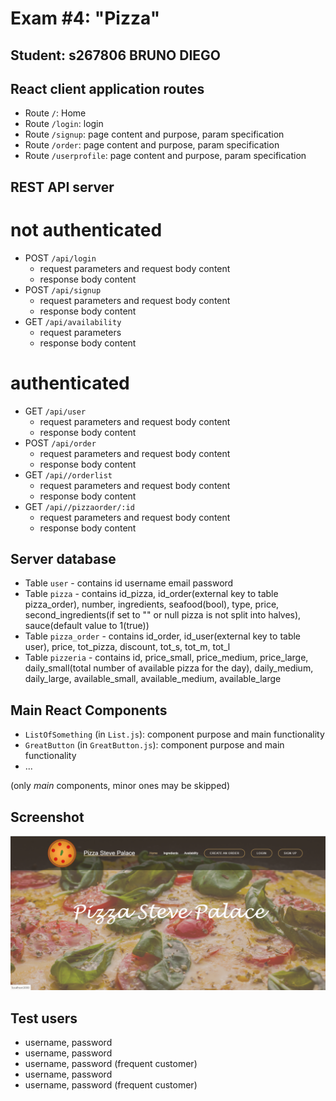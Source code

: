 # Exam #4: "Pizza"
## Student: s267806 BRUNO DIEGO 

## React client application routes

- Route `/`: Home
- Route `/login`: login
- Route `/signup`: page content and purpose, param specification
- Route `/order`: page content and purpose, param specification
- Route `/userprofile`: page content and purpose, param specification

## REST API server
# not authenticated  
- POST `/api/login`
  - request parameters and request body content
  - response body content
- POST `/api/signup`
  - request parameters and request body content
  - response body content  
- GET `/api/availability`
  - request parameters
  - response body content
# authenticated  
- GET `/api/user`
  - request parameters and request body content
  - response body content
- POST `/api/order`
  - request parameters and request body content
  - response body content
- GET `/api//orderlist`
  - request parameters and request body content
  - response body content  
- GET `/api//pizzaorder/:id`
  - request parameters and request body content
  - response body content



## Server database

- Table `user` - contains id username email password
- Table `pizza` - contains id_pizza, id_order(external key to table pizza_order), number, ingredients, seafood(bool), type, price, second_ingredients(if set to "" or null pizza is not split into halves), sauce(default value to 1(true))
- Table `pizza_order` - contains id_order, id_user(external key to table user), price, tot_pizza, discount, tot_s, tot_m, tot_l
- Table `pizzeria` - contains id, price_small, price_medium, price_large, daily_small(total number of available pizza for the day), daily_medium, daily_large, available_small, available_medium, available_large

## Main React Components

- `ListOfSomething` (in `List.js`): component purpose and main functionality
- `GreatButton` (in `GreatButton.js`): component purpose and main functionality
- ...

(only _main_ components, minor ones may be skipped)

## Screenshot

![image](./img_screen/pizzascreen1.png)

## Test users

* username, password
* username, password
* username, password (frequent customer)
* username, password
* username, password (frequent customer)
